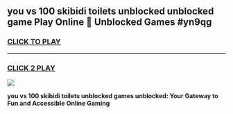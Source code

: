 
## you vs 100 skibidi toilets unblocked unblocked game Play Online 👋 Unblocked Games #yn9qg
<h3>
<a href="https://premium.freeplayer.one?title=you_vs_100_skibidi_toilets_unblocked&ref=21F">CLICK TO PLAY</a></h3>
<hr>

<h3>
<a href="https://premium.freeplayer.one?title=you_vs_100_skibidi_toilets_unblocked&ref=21F">CLICK 2 PLAY</a>
  
</h3>

<a href="https://premium.freeplayer.one?title=you_vs_100_skibidi_toilets_unblocked&ref=21F/"><img src="https://clearcache.store/games.png"></a>


**you vs 100 skibidi toilets unblocked games unblocked: Your Gateway to Fun and Accessible Online Gaming**

